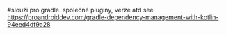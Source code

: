 #slouží pro gradle. společné pluginy, verze atd
see https://proandroiddev.com/gradle-dependency-management-with-kotlin-94eed4df9a28

